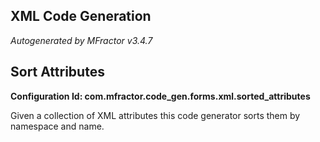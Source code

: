 ## XML Code Generation
*Autogenerated by MFractor v3.4.7*
## Sort Attributes

**Configuration Id: com.mfractor.code_gen.forms.xml.sorted_attributes**

Given a collection of XML attributes this code generator sorts them by namespace and name.


